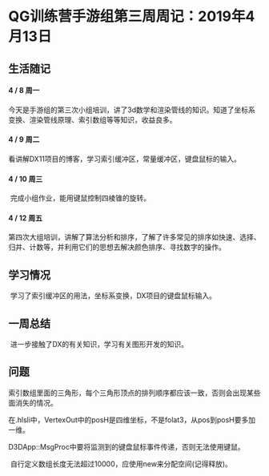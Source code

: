 # QG训练营手游组第三周周记：2019年4月13日

## 生活随记

#### 4 / 8 周一

​	今天是手游组的第三次小组培训，讲了3d数学和渲染管线的知识。知道了坐标系变换、渲染管线原理、索引数组等等知识，收益良多。

#### 4 / 9 周二

​	看讲解DX11项目的博客，学习索引缓冲区，常量缓冲区，键盘鼠标的输入。

#### 4 / 10 周三

​	完成小组作业，能用键鼠控制四棱锥的旋转。

#### 4 / 12 周五

​	第四次大组培训，讲解了算法分析和排序，了解了许多常见的排序如快速、选择、归并、计数等，并利用它们的思想去解决颜色排序、寻找数字的操作。

## 学习情况

​	学习了索引缓冲区的用法，坐标系变换，DX项目的键盘鼠标输入。

## 一周总结

​	进一步接触了DX的有关知识，学习有关图形开发的知识。

## 问题

​	索引数组里面的三角形，每个三角形顶点的排列顺序都应该一致，否则会出现某些面消失的情况。

​	在.hlsli中，VertexOut中的posH是四维坐标，不是folat3，从pos到posH要多加一维。

​	D3DApp::MsgProc中要将监测到的键盘鼠标事件传递，否则无法使用键鼠。

​	自行定义数组长度无法超过10000，应使用new来分配空间(记得释放)。

